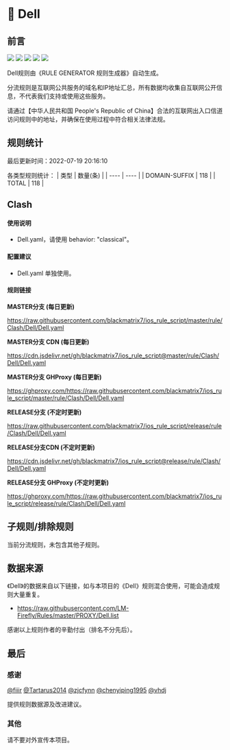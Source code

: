 # 🧸 Dell

## 前言

![](https://shields.io/badge/-移除重复规则-ff69b4) ![](https://shields.io/badge/-DOMAIN与DOMAIN--SUFFIX合并-green) ![](https://shields.io/badge/-DOMAIN--SUFFIX间合并-critical) ![](https://shields.io/badge/-DOMAIN--SUFFIX与DOMAIN--KEYWORD合并-blue) ![](https://shields.io/badge/-IP--CIDR(6)合并-blueviolet) 

Dell规则由《RULE GENERATOR 规则生成器》自动生成。

分流规则是互联网公共服务的域名和IP地址汇总，所有数据均收集自互联网公开信息，不代表我们支持或使用这些服务。

请通过【中华人民共和国 People's Republic of China】合法的互联网出入口信道访问规则中的地址，并确保在使用过程中符合相关法律法规。

## 规则统计

最后更新时间：2022-07-19 20:16:10

各类型规则统计：
| 类型 | 数量(条)  | 
| ---- | ----  |
| DOMAIN-SUFFIX | 118  | 
| TOTAL | 118  | 


## Clash 

#### 使用说明
- Dell.yaml，请使用 behavior: "classical"。

#### 配置建议
- Dell.yaml 单独使用。

#### 规则链接
**MASTER分支 (每日更新)**

https://raw.githubusercontent.com/blackmatrix7/ios_rule_script/master/rule/Clash/Dell/Dell.yaml

**MASTER分支 CDN (每日更新)**

https://cdn.jsdelivr.net/gh/blackmatrix7/ios_rule_script@master/rule/Clash/Dell/Dell.yaml

**MASTER分支 GHProxy (每日更新)**

https://ghproxy.com/https://raw.githubusercontent.com/blackmatrix7/ios_rule_script/master/rule/Clash/Dell/Dell.yaml

**RELEASE分支 (不定时更新)**

https://raw.githubusercontent.com/blackmatrix7/ios_rule_script/release/rule/Clash/Dell/Dell.yaml

**RELEASE分支CDN (不定时更新)**

https://cdn.jsdelivr.net/gh/blackmatrix7/ios_rule_script@release/rule/Clash/Dell/Dell.yaml

**RELEASE分支 GHProxy (不定时更新)**

https://ghproxy.com/https://raw.githubusercontent.com/blackmatrix7/ios_rule_script/release/rule/Clash/Dell/Dell.yaml

## 子规则/排除规则


当前分流规则，未包含其他子规则。

## 数据来源

《Dell》的数据来自以下链接，如与本项目的《Dell》规则混合使用，可能会造成规则大量重复。

- https://raw.githubusercontent.com/LM-Firefly/Rules/master/PROXY/Dell.list


感谢以上规则作者的辛勤付出（排名不分先后）。

## 最后

### 感谢

[@fiiir](https://github.com/fiiir) [@Tartarus2014](https://github.com/Tartarus2014) [@zjcfynn](https://github.com/zjcfynn) [@chenyiping1995](https://github.com/chenyiping1995) [@vhdj](https://github.com/vhdj)

提供规则数据源及改进建议。

### 其他

请不要对外宣传本项目。